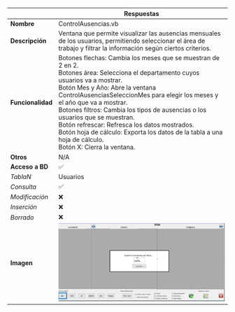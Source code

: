 |                   | **Respuestas**                          |
|-------------------|-----------------------------------------|
|**Nombre**         | ControlAusencias.vb |
|**Descripción**    | Ventana que permite visualizar las ausencias mensuales de los usuarios, permitiendo seleccionar el área de trabajo y filtrar la información según ciertos criterios. |
|**Funcionalidad**  | Botones flechas: Cambia los meses que se muestran de 2 en 2. <br>Botones área: Selecciona el departamento cuyos usuarios va a mostrar. <br>Botón Mes y Año: Abre la ventana ControlAusenciasSeleccionMes para elegir los meses y el año que va a mostrar. <br>Botones filtros: Cambia los tipos de ausencias o los usuarios que se muestran. <br>Botón refrescar: Refresca los datos mostrados. <br>Botón hoja de cálculo: Exporta los datos de la tabla a una hoja de cálculo. <br>Botón X: Cierra la ventana. |
|**Otros**          | N/A           |
|**Acceso a BD**    | ✅                                |
|*TablaN*           | Usuarios |
|*Consulta*         | ✅ |
|*Modificación*     | ❌ |
|*Inserción*        | ❌ |
|*Borrado*          | ❌ |
|**Imagen**           | ![Captura_de_la_ventana](Capturas/ControlAusencias_Ventana.jpg)|